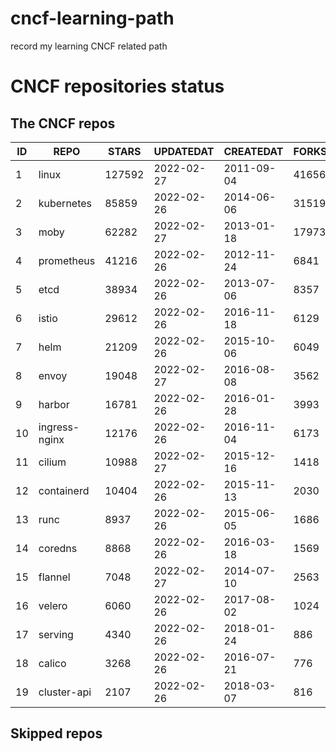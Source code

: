 # cncf-learning-path
record my learning CNCF related path

# CNCF repositories status
<!--START_SECTION:github_repos-->
## The CNCF repos
| ID |     REPO      | STARS  | UPDATEDAT  | CREATEDAT  | FORKSCOUNT |
|----|---------------|--------|------------|------------|------------|
|  1 | linux         | 127592 | 2022-02-27 | 2011-09-04 |      41656 |
|  2 | kubernetes    |  85859 | 2022-02-26 | 2014-06-06 |      31519 |
|  3 | moby          |  62282 | 2022-02-27 | 2013-01-18 |      17973 |
|  4 | prometheus    |  41216 | 2022-02-26 | 2012-11-24 |       6841 |
|  5 | etcd          |  38934 | 2022-02-26 | 2013-07-06 |       8357 |
|  6 | istio         |  29612 | 2022-02-26 | 2016-11-18 |       6129 |
|  7 | helm          |  21209 | 2022-02-26 | 2015-10-06 |       6049 |
|  8 | envoy         |  19048 | 2022-02-27 | 2016-08-08 |       3562 |
|  9 | harbor        |  16781 | 2022-02-26 | 2016-01-28 |       3993 |
| 10 | ingress-nginx |  12176 | 2022-02-26 | 2016-11-04 |       6173 |
| 11 | cilium        |  10988 | 2022-02-27 | 2015-12-16 |       1418 |
| 12 | containerd    |  10404 | 2022-02-26 | 2015-11-13 |       2030 |
| 13 | runc          |   8937 | 2022-02-26 | 2015-06-05 |       1686 |
| 14 | coredns       |   8868 | 2022-02-26 | 2016-03-18 |       1569 |
| 15 | flannel       |   7048 | 2022-02-27 | 2014-07-10 |       2563 |
| 16 | velero        |   6060 | 2022-02-26 | 2017-08-02 |       1024 |
| 17 | serving       |   4340 | 2022-02-26 | 2018-01-24 |        886 |
| 18 | calico        |   3268 | 2022-02-26 | 2016-07-21 |        776 |
| 19 | cluster-api   |   2107 | 2022-02-26 | 2018-03-07 |        816 |



## Skipped repos
<!--END_SECTION:github_repos-->
